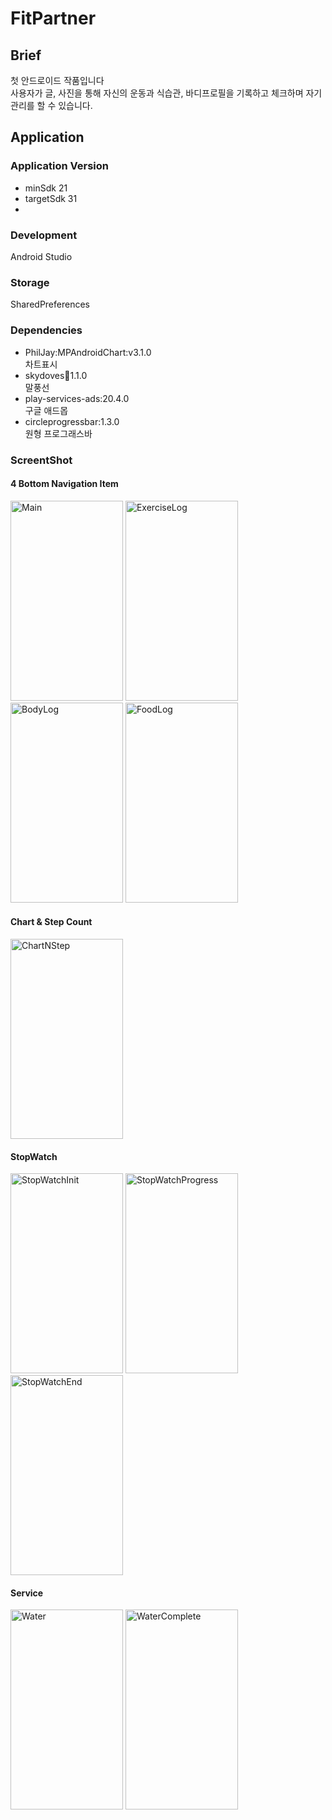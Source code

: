 # FitPartner

## Brief
첫 안드로이드 작품입니다  
사용자가 글, 사진을 통해 자신의 운동과 식습관, 바디프로필을 기록하고 체크하며 자기관리를 할 수 있습니다.

## Application

### Application Version
* minSdk 21
* targetSdk 31
* 
### Development
Android Studio 

### Storage
SharedPreferences

### Dependencies
* PhilJay:MPAndroidChart:v3.1.0  
차트표시
* skydoves:balloon:1.1.0  
말풍선
* play-services-ads:20.4.0  
구글 애드몹
* circleprogressbar:1.3.0  
원형 프로그래스바

### ScreentShot
#### 4 Bottom Navigation Item
<img src="https://user-images.githubusercontent.com/72550133/164960195-bde8f293-dbfb-420e-9851-9e1b2d2934b2.jpg" width="180px" height="320px" title="Main" alt="Main"></img>
<img src="https://user-images.githubusercontent.com/72550133/164960380-add9566e-16cd-47c7-99e0-c213ac1ad3f9.jpg" width="180px" height="320px" title="ExerciseLog" alt="ExerciseLog"></img>
<img src="https://user-images.githubusercontent.com/72550133/164960381-bf3878a4-b848-405f-808f-29c7041b8d85.jpg" width="180px" height="320px" title="BodyLog" alt="BodyLog"></img>
<img src="https://user-images.githubusercontent.com/72550133/164960490-c6df698a-4917-4526-82ac-765ce73522e5.jpg" width="180px" height="320px" title="FoodLog" alt="FoodLog"></img>  
#### Chart & Step Count
<img src="https://user-images.githubusercontent.com/72550133/164960627-b2d2f4b1-b768-4add-a979-f3d9881d1bc5.jpg" width="180px" height="320px" title="ChartNStep" alt="ChartNStep"></img>
#### StopWatch
<img src="https://user-images.githubusercontent.com/72550133/164960630-50655015-7702-41f5-bb45-5027cb14afc1.jpg" width="180px" height="320px" title="StopWatchInit" alt="StopWatchInit"></img>
<img src="https://user-images.githubusercontent.com/72550133/164960752-636b49f4-d4d6-46d9-9b65-2904881e4346.jpg" width="180px" height="320px" title="StopWatchProgress" alt="StopWatchProgress"></img>
<img src="https://user-images.githubusercontent.com/72550133/164960757-4ee9db21-b3bd-4304-b646-5de4fda45f54.jpg" width="180px" height="320px" title="StopWatchEnd" alt="StopWatchEnd"></img>
#### Service
<img src="https://user-images.githubusercontent.com/72550133/164960819-68aa2d71-fce0-4ef2-afeb-b53ac69b37f5.jpg" width="180px" height="320px" title="Water" alt="Water"></img>
<img src="https://user-images.githubusercontent.com/72550133/164960821-e9803290-aa48-4602-8c96-66318089b8cb.jpg" width="180px" height="320px" title="WaterComplete" alt="WaterComplete"></img>
